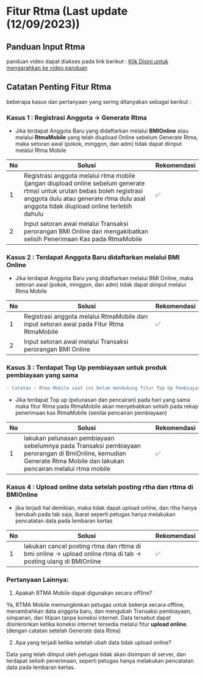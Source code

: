 # Fitur Rtma (Last update (12/09/2023))
## Panduan Input Rtma
panduan video dapat diakses pada link berikut :
[Klik Disini untuk mengarahkan ke video panduan](https://drive.google.com/drive/folders/1lJiCX_eksi3ycI9Owl5APYi0qRPP7Jzo?hl=id)

## Catatan Penting Fitur Rtma
beberapa kasus dan pertanyaan yang sering ditanyakan sebagai berikut : 

### Kasus 1 : Registrasi Anggota -> Generate Rtma
- Jika terdapat Anggota Baru yang didaftarkan melalui **BMIOnline** atau melalui **RtmaMobile** yang telah diupload Online sebelum Generate Rtma, 
maka setoran awal (pokok, minggon, dan adm) tidak dapat diinput melalui Rtma Mobile

| No | Solusi | Rekomendasi
| ----------- | ----------- |---|
| 1 | Registrasi anggota melalui rtma mobile (jangan diupload online sebelum generate rtma) untuk urutan bebas boleh registrasi anggota dulu atau generate rtma dulu asal anggota tidak diupload online terlebih dahulu| ✅
| 2 | Input setoran awal melalui Transaksi perorangan BMI Online dan mengakibatkan selisih Penerimaan Kas pada RtmaMobile | |

### Kasus 2 : Terdapat Anggota Baru didaftarkan melalui BMI Online
- Jika terdapat Anggota Baru yang didaftarkan melalui BMI Online, maka setoran awal (pokok, minggon, dan adm) tidak dapat diinput melalui Rtma Mobile

| No | Solusi | Rekomendasi
| ----------- | ----------- |---|
| 1 | Registrasi anggota melalui RtmaMobile dan input setoran awal pada Fitur Rtma RtmaMobile | ✅
| 2 | Input setoran awal melalui Transaksi perorangan BMI Online | |

### Kasus 3 : Terdapat Top Up pembiayaan untuk produk pembiayaan yang sama
```diff
- Catatan : Rtma Mobile saat ini belum mendukung fitur Top Up Pembiayaan
```
- Jika terdapat Top up (pelunasan dan pencairan) pada hari yang sama maka fitur Rtma pada RtmaMobile akan menyebabkan selisih pada rekap penerimaan kas RtmaMobile (senilai pencairan pembiayaan)

| No | Solusi | Rekomendasi
| ----------- | ----------- |---|
| 1 | lakukan pelunasan pembiayaan sebelumnya pada Transaksi pembiayaan perorangan di BmiOnline, kemudian Generate Rtma Mobile dan lakukan pencairan melalui rtma mobile| ✅

### Kasus 4 : Upload online data setelah posting rtha dan rttma di BMIOnline
- jika terjadi hal demikian, maka tidak dapat upload online, dan rtha hanya berubah pada tab saja, ibarat seperti petugas hanya melakukan pencatatan data pada lembaran kertas

| No | Solusi | Rekomendasi
| ----------- | ----------- |---|
| 1 | lakukan cancel posting rtma dan rttma di bmi online -> upload online rtma di tab -> posting ulang di BMIOnline| ✅


### Pertanyaan Lainnya:

1. Apakah RTMA Mobile dapat digunakan secara offline?

Ya, RTMA Mobile memungkinkan petugas untuk bekerja secara offline, menambahkan data anggota baru, dan mengubah Transaksi pembiayaan, simpanan, dan titipan tanpa koneksi internet. Data tersebut dapat disinkronkan ketika koneksi internet tersedia melalui fitur **upload online**. (dengan catatan setelah Generate data Rtma)

2. Apa yang terjadi ketika setelah ubah data tidak upload online?

Data yang telah diinput oleh petugas tidak akan disimpan di server, dan terdapat selisih penerimaan, seperti petugas hanya melakukan pencatatan data pada lembaran kertas.
